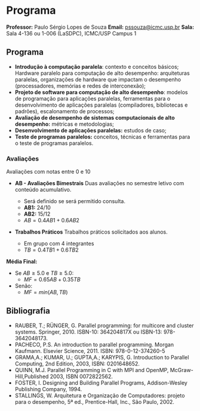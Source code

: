 # Programa

**Professor:** Paulo Sérgio Lopes de Souza
**Email:** pssouza@icmc.usp.br
**Sala:** Sala 4-136 ou 1-006 (LaSDPC), ICMC/USP Campus 1

## Programa

- **Introdução à computação paralela**: contexto e conceitos básicos;  
Hardware paralelo para computação de alto desempenho: arquiteturas paralelas,  organizações de hardware que impactam o desempenho (processadores, memórias e redes de interconexão);  
- **Projeto de software para computação de alto desempenho**: modelos de programação para aplicações paralelas, ferramentas para o desenvolvimento de aplicações paralelas (compiladores, bibliotecas e padrões), escalonamento de processos;  
- **Avaliação de desempenho de sistemas computacionais de alto desempenho:** métricas e metodologias;  
- **Desenvolvimento de aplicações paralelas:** estudos de caso;  
- **Teste de programas paralelos:** conceitos, técnicas e ferramentas para o teste de programas paralelos.

### Avaliações
Avaliações com notas entre 0 e 10

- **AB - Avaliações Bimestrais**
Duas avaliações no semestre letivo com conteúdo acumulativo.
	- Será definido se será permitido consulta.
	- **AB1:** 24/10
	- **AB2:** 15/12
	- $AB = 0.4AB1 + 0.6AB2$

- **Trabalhos Práticos**
Trabalhos práticos solicitados aos alunos.
	- Em grupo com 4 integrantes
	- $TB = 0.4TB1 + 0.6TB2$

**Média Final:** 
- Se $AB \geq 5.0$ e $TB \geq 5.0$:
	- $MF = 0.65AB + 0.35TB$
- Senão:
	- $MF = min(AB, TB)$


## Bibliografia  
- RAUBER, T.; RÜNGER, G. Parallel programming: for multicore and cluster systems.  Springer, 2010. ISBN-10: 364204817X ou ISBN-13: 978-3642048173.  
- PACHECO, P.S. An introduction to parallel programming. Morgan Kaufmann. Elsevier Science, 2011. ISBN: 978-0-12-374260-5  
- GRAMA,A.; KUMAR, U.; GUPTA,A.; KARYPIS, G. Introduction to Parallel Computing, 2nd Edition, 2003, ISBN: 0201648652.  
- QUINN, M.J. Parallel Programming in C with MPI and OpenMP, McGraw-Hill,Published 2003, ISBN 0072822562.  
- FOSTER, I. Designing and Building Parallel Programs, Addison-Wesley Publishing Company, 1994.  
- STALLINGS, W. Arquitetura e Organização de Computadores: projeto para o desempenho, 5ª ed., Prentice-Hall, Inc., São Paulo, 2002.